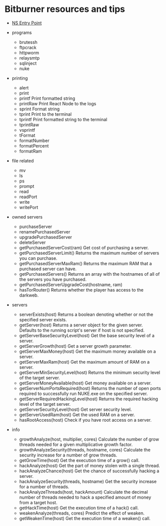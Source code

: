 # Bitburner resources and tips

- [NS Entry Point](https://github.com/bitburner-official/bitburner-src/blob/bec737a25307be29c7efef147fc31effca65eedc/markdown/bitburner.ns.md)

- programs
  - brutessh
  - ftpcrack
  - httpworm
  - relaysmtp
  - sqlinject
  - nuke
- printing
  - alert
  - print
  - printf Print formatted string
  - printRaw Print React Node to the logs
  - sprint Format string
  - tprint Print to the terminal
  - tprintf Print formatted string to the terminal
  - tprintRaw
  - vsprintf
  - tFormat
  - formatNumber
  - formatPercent
  - formatRam
- file related
  - mv
  - ls
  - ps
  - prompt
  - read
  - readPort
  - write
  - writePort
- owned servers
  - purchaseServer
  - renamePurchasedServer
  - upgradePurchasedServer
  - deleteServer
  - getPurchasedServerCost(ram) Get cost of purchasing a server.
  - getPurchasedServerLimit() Returns the maximum number of servers you can purchase.
  - getPurchasedServerMaxRam() Returns the maximum RAM that a purchased server can have.
  - getPurchasedServers() Returns an array with the hostnames of all of the servers you have purchased.
  - getPurchasedServerUpgradeCost(hostname, ram)
  - hasTorRouter() Returns whether the player has access to the darkweb.
- servers
  - serverExists(host) Returns a boolean denoting whether or not the specified server exists.
  - getServer(host) Returns a server object for the given server. Defaults to the running script's server if host is not specified.
  - getServerBaseSecurityLevel(host) Get the base security level of a server.
  - getServerGrowth(host) Get a server growth parameter.
  - getServerMaxMoney(host) Get the maximum money available on a server.
  - getServerMaxRam(host) Get the maximum amount of RAM on a server.
  - getServerMinSecurityLevel(host) Returns the minimum security level of the target server.
  - getServerMoneyAvailable(host) Get money available on a server.
  - getServerNumPortsRequired(host) Returns the number of open ports required to successfully run NUKE.exe on the specified server.
  - getServerRequiredHackingLevel(host) Returns the required hacking level of the target server.
  - getServerSecurityLevel(host) Get server security level.
  - getServerUsedRam(host) Get the used RAM on a server.
  - hasRootAccess(host) Check if you have root access on a server.
- info
  - growthAnalyze(host, multiplier, cores) Calculate the number of grow threads needed for a given multiplicative growth factor.
  - growthAnalyzeSecurity(threads, hostname, cores) Calculate the security increase for a number of grow threads.
  - getGrowTime(host) Get the execution time of a grow() call.
  - hackAnalyze(host) Get the part of money stolen with a single thread.
  - hackAnalyzeChance(host) Get the chance of successfully hacking a server.
  - hackAnalyzeSecurity(threads, hostname) Get the security increase for a number of threads.
  - hackAnalyzeThreads(host, hackAmount) Calculate the decimal number of threads needed to hack a specified amount of money from a target host.
  - getHackTime(host) Get the execution time of a hack() call.
  - weakenAnalyze(threads, cores) Predict the effect of weaken.
  - getWeakenTime(host) Get the execution time of a weaken() call.
